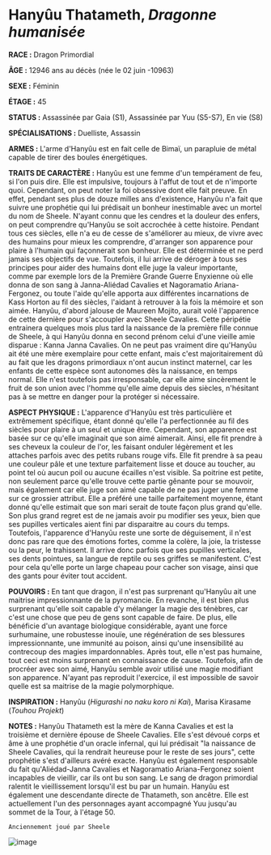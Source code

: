 # Hanyûu Thatameth, *Dragonne humanisée*

**RACE :** Dragon Primordial

**ÂGE :** 12946 ans au décès (née le 02 juin -10963)

**SEXE :** Féminin

**ÉTAGE :** 45

**STATUS :** Assassinée par Gaia (S1), Assassinée par Yuu (S5-S7), En vie (S8)

**SPÉCIALISATIONS :** Duelliste, Assassin

**ARMES :** L'arme d'Hanyûu est en fait celle de Bimaï, un parapluie de métal capable de tirer des boules énergétiques.

**TRAITS DE CARACTÈRE :** Hanyûu est une femme d'un tempérament de feu, si l'on puis dire. Elle est impulsive, toujours à l'affut de tout et de n'importe quoi. Cependant, on peut noter la foi obsessive dont elle fait preuve. En effet, pendant ses plus de douze milles ans d'existence, Hanyûu n'a fait que suivre une prophétie qui lui prédisait un bonheur inestimable avec un mortel du nom de Sheele. N'ayant connu que les cendres et la douleur des enfers, on peut comprendre qu'Hanyûu se soit accrochée à cette histoire. Pendant tous ces siècles, elle n'a eu de cesse de s'améliorer au mieux, de vivre avec des humains pour mieux les comprendre, d'arranger son apparence pour plaire à l'humain qui façonnerait son bonheur. Elle est déterminée et ne perd jamais ses objectifs de vue. Toutefois, il lui arrive de déroger à tous ses principes pour aider des humains dont elle juge la valeur importante, comme par exemple lors de la Première Grande Guerre Enyxienne où elle donna de son sang à Janna-Aliédad Cavalies et Nagoramatio Ariana-Fergonez, ou toute l'aide qu'elle apporta aux différentes incarnations de Kass Horton au fil des siècles, l'aidant à retrouver à la fois la mémoire et son aimée. Hanyûu, d'abord jalouse de Maureen Mojito, aurait volé l'apparence de cette dernière pour s'accoupler avec Sheele Cavalies. Cette péripétie entrainera quelques mois plus tard la naissance de la première fille connue de Sheele, à qui Hanyûu donna en second prénom celui d'une vieille amie disparue : Kanna Janna Cavalies. On ne peut pas vraiment dire qu'Hanyûu ait été une mère exemplaire pour cette enfant, mais c'est majoritairement dû au fait que les dragons primordiaux n'ont aucun instinct maternel, car les enfants de cette espèce sont autonomes dès la naissance, en temps normal. Elle n'est toutefois pas irresponsable, car elle aime sincèrement le fruit de son union avec l'homme qu'elle aime depuis des siècles, n'hésitant pas à se mettre en danger pour la protéger si nécessaire.

**ASPECT PHYSIQUE :** L'apparence d'Hanyûu est très particulière et extrêmement spécifique, étant donné qu'elle l'a perfectionnée au fil des siècles pour plaire à un seul et unique être. Cependant, son apparence est basée sur ce qu'elle imaginait que son aimé aimerait. Ainsi, elle fit prendre à ses cheveux la couleur de l'or, les faisant onduler légèrement et les attaches parfois avec des petits rubans rouge vifs. Elle fit prendre à sa peau une couleur pâle et une texture parfaitement lisse et douce au toucher, au point tel où aucun poil ou aucune écailles n'est visible. Sa poitrine est petite, non seulement parce qu'elle trouve cette partie gênante pour se mouvoir, mais également car elle juge son aimé capable de ne pas juger une femme sur ce grossier attribut. Elle a préféré une taille parfaitement moyenne, étant donné qu'elle estimait que son mari serait de toute façon plus grand qu'elle. Son plus grand regret est de ne jamais avoir pu modifier ses yeux, bien que ses pupilles verticales aient fini par disparaitre au cours du temps. Toutefois, l'apparence d'Hanyûu reste une sorte de déguisement, il n'est donc pas rare que des émotions fortes, comme la colère, la joie, la tristesse ou la peur,  le trahissent. Il arrive donc parfois que ses pupilles verticales, ses dents pointues, sa langue de reptile ou ses griffes se manifestent. C'est pour cela qu'elle porte un large chapeau pour cacher son visage, ainsi que des gants pour éviter tout accident.

**POUVOIRS :** En tant que dragon, il n'est pas surprenant qu'Hanyûu ait une maitrise impressionnante de la pyromancie. En revanche, il est bien plus surprenant qu'elle soit capable d'y mélanger la magie des ténèbres, car c'est une chose que peu de gens sont capable de faire. De plus, elle bénéficie d'un avantage biologique considérable, ayant une force surhumaine, une robustesse inouïe, une régénération de ses blessures impressionnante, une immunité au poison, ainsi qu'une insensibilité au contrecoup des magies impardonnables. Après tout, elle n'est pas humaine, tout ceci est moins surprenant en connaissance de cause. Toutefois, afin de procréer avec son aimé, Hanyûu semble avoir utilisé une magie modifiant son apparence. N'ayant pas reproduit l'exercice, il est impossible de savoir quelle est sa maitrise de la magie polymorphique.

**INSPIRATION :** Hanyûu (*Higurashi no naku koro ni Kai*), Marisa Kirasame (*Touhou Projekt*)

**NOTES :** Hanyûu Thatameth est la mère de Kanna Cavalies et est la troisième et dernière épouse de Sheele Cavalies. Elle s'est dévoué corps et âme à une prophétie d'un oracle infernal, qui lui prédisait "la naissance de Sheele Cavalies, qui la rendrait heureuse pour le reste de ses jours", cette prophétie s'est d'ailleurs avéré exacte. Hanyûu est également responsable du fait qu'Aliédad-Janna Cavalies et Nagoramatio Ariana-Fergonez soient incapables de vieillir, car ils ont bu son sang. Le sang de dragon primordial ralentit le vieillissement lorsqu'il est bu par un humain. Hanyûu est également une descendante directe de Thatameth, son ancêtre. Elle est actuellement l'un des personnages ayant accompagné Yuu jusqu'au sommet de la Tour, à l'étage 50.

`Anciennement joué par Sheele`

![image](https://enyxia.alkanife.fr/images/characters/hanyuu.png)

